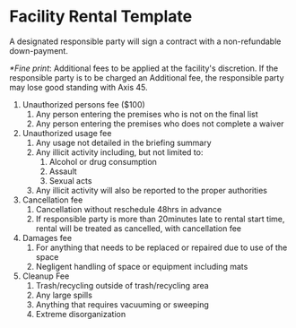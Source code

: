 # Facility Rental Template

A designated responsible party will sign a contract with a non-refundable down-payment. 

*\*Fine print*:
Additional fees to be applied at the facility's discretion.  If the responsible party is to be charged an Additional fee, the responsible party may lose good standing with Axis 45.
1. Unauthorized persons fee ($100)
    1. Any person entering the premises who is not on the final list
    1. Any person entering the premises who does not complete a waiver
1. Unauthorized usage fee
    1. Any usage not detailed in the briefing summary
    1. Any illicit activity including, but not limited to:
        1. Alcohol or drug consumption
        1. Assault
        1. Sexual acts
    1. Any illicit activity will also be reported to the proper authorities
1. Cancellation fee 
    1. Cancellation without reschedule 48hrs in advance
    1. If responsible party is more than 20minutes late to rental start time, rental will be treated as cancelled, with cancellation fee
1. Damages fee
    1. For anything that needs to be replaced or repaired due to use of the space
    1. Negligent handling of space or equipment including mats
1. Cleanup Fee
    1. Trash/recycling outside of trash/recycling area
    1. Any large spills
    1. Anything that requires vacuuming or sweeping
    1. Extreme disorganization